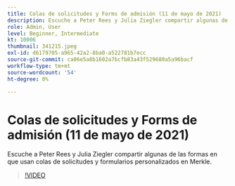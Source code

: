 ```yaml
---
title: Colas de solicitudes y Forms de admisión (11 de mayo de 2021)
description: Escuche a Peter Rees y Julia Ziegler compartir algunas de las formas en que usan colas de solicitudes y formularios personalizados en Merkle.
role: Admin, User
level: Beginner, Intermediate
kt: 10006
thumbnail: 341215.jpeg
exl-id: d6179705-a965-42a2-8ba0-a522781b7ecc
source-git-commit: ca06e5a8b1602a7bcfb83a43f529680a5a96bacf
workflow-type: tm+mt
source-wordcount: '54'
ht-degree: 0%

---
```


# Colas de solicitudes y Forms de admisión (11 de mayo de 2021)

Escuche a Peter Rees y Julia Ziegler compartir algunas de las formas en que usan colas de solicitudes y formularios personalizados en Merkle.

>[!VIDEO](https://video.tv.adobe.com/v/341215/?quality=12&learn=on)
